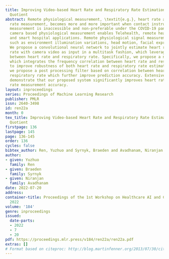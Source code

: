 ```yaml
---
title: Improving Video-based Heart Rate and Respiratory Rate Estimation via Pulse-Respiration
  Quotient
abstract: Remote physiological measurement, \textit{e.g.}, heart rate and respiratory
  rate measurement, becomes more and more important when contact instrument-based
  measurement is inaccessible and non-preferable under the COVID-19 pandemic. Non-contact
  camera based physiological measurement enables Telehealth, remote health monitoring
  and smart hospital applications. Remote physiological signal measurement has challenges
  such as environment illumination variations, head motion, facial expression, etc.
  We propose a convolutional neural network to jointly estimate heart rate and respiratory
  rate with camera video as input in a multitask fashion, which leverages the correlation
  between heart rate and respiratory rate. Specifically, we propose a novel loss function
  which integrates the frequency correlation between heart rate and respiratory rate
  to improve robustness of both heart rate and respiratory rate estimation. Furthermore,
  we propose a post processing filter based on correlation between heart rate and
  respiratory rate which further improve prediction accuracy. Extensive experiments
  demonstrate that our proposed system significantly improves heart rate and respiratory
  rate measurement accuracy.
layout: inproceedings
series: Proceedings of Machine Learning Research
publisher: PMLR
issn: 2640-3498
id: ren22a
month: 0
tex_title: Improving Video-based Heart Rate and Respiratory Rate Estimation via Pulse-Respiration
  Quotient
firstpage: 136
lastpage: 145
page: 136-145
order: 136
cycles: false
bibtex_author: Ren, Yuzhuo and Syrnyk, Braeden and Avadhanam, Niranjan
author:
- given: Yuzhuo
  family: Ren
- given: Braeden
  family: Syrnyk
- given: Niranjan
  family: Avadhanam
date: 2022-07-20
address:
container-title: Proceedings of the 1st Workshop on Healthcare AI and COVID-19, ICML
  2022
volume: '184'
genre: inproceedings
issued:
  date-parts:
  - 2022
  - 7
  - 20
pdf: https://proceedings.mlr.press/v184/ren22a/ren22a.pdf
extras: []
# Format based on citeproc: http://blog.martinfenner.org/2013/07/30/citeproc-yaml-for-bibliographies/
---
```

